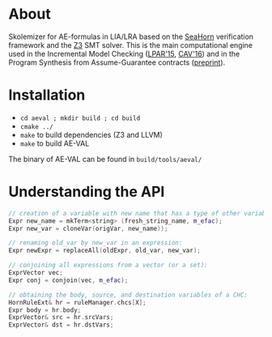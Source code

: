 # About

Skolemizer for AE-formulas in LIA/LRA based on the <a href="http://seahorn.github.io/">SeaHorn</a> verification framework and the <a href="https://github.com/Z3Prover/z3">Z3</a> SMT solver. This is the main computational engine used in the Incremental Model Checking (<a href="http://www.inf.usi.ch/phd/fedyukovich/simabs_paper.pdf">LPAR'15</a>, <a href="http://www.inf.usi.ch/phd/fedyukovich/pde_paper.pdf">CAV'16</a>) and in the Program Synthesis from Assume-Guarantee contracts (<a href="https://arxiv.org/abs/1610.05867">preprint</a>).

# Installation

* `cd aeval ; mkdir build ; cd build`
* `cmake ../`
* `make` to build dependencies (Z3 and LLVM)
* `make` to build AE-VAL

The binary of AE-VAL can be found in `build/tools/aeval/`

# Understanding the API

```cpp
// creation of a variable with new name that has a type of other variable:
Expr new_name = mkTerm<string> (fresh_string_name, m_efac);
Expr new_var = cloneVar(origVar, new_name));
```

```cpp
// renaming old_var by new_var in an expression:
Expr newExpr = replaceAll(oldExpr, old_var, new_var);
```

```cpp
// conjoining all expressions from a vector (or a set):
ExprVector vec;
Expr conj = conjoin(vec, m_efac);
```

```cpp
// obtaining the body, source, and destination variables of a CHC:
HornRuleExt& hr = ruleManager.chcs[X];
Expr body = hr.body;
ExprVector& src = hr.srcVars;
ExprVector& dst = hr.dstVars;
```
